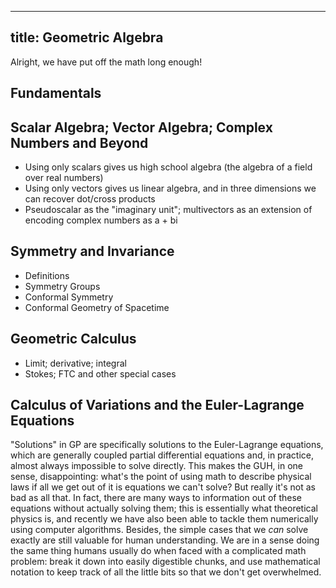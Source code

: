 ------------------------
title: Geometric Algebra
------------------------

Alright, we have put off the math long enough!

## Fundamentals

## Scalar Algebra; Vector Algebra; Complex Numbers and Beyond

- Using only scalars gives us high school algebra (the algebra of a field over real numbers)
- Using only vectors gives us linear algebra, and in three dimensions we can recover dot/cross products
- Pseudoscalar as the "imaginary unit"; multivectors as an extension of encoding complex numbers as a + bi

## Symmetry and Invariance

- Definitions
- Symmetry Groups
- Conformal Symmetry
- Conformal Geometry of Spacetime

## Geometric Calculus

- Limit; derivative; integral
- Stokes; FTC and other special cases

## Calculus of Variations and the Euler-Lagrange Equations

"Solutions" in GP are specifically solutions to the Euler-Lagrange equations, which are generally coupled partial differential equations and, in practice, almost always impossible to solve directly. This makes the GUH, in one sense, disappointing: what's the point of using math to describe physical laws if all we get out of it is equations we can't solve? But really it's not as bad as all that. In fact, there are many ways to information out of these equations without actually solving them; this is essentially what theoretical physics is, and recently we have also been able to tackle them numerically using computer algorithms. Besides, the simple cases that we *can* solve exactly are still valuable for human understanding. We are in a sense doing the same thing humans usually do when faced with a complicated math problem: break it down into easily digestible chunks, and use mathematical notation to keep track of all the little bits so that we don't get overwhelmed.
